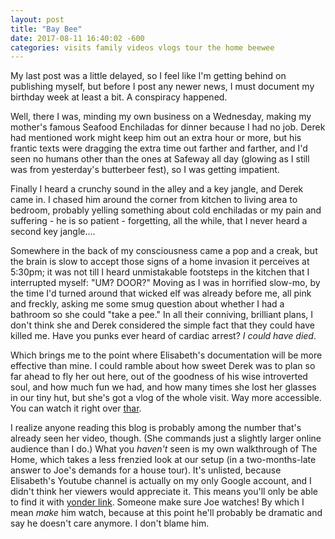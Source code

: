 ```yaml
---
layout: post
title: "Bay Bee"
date: 2017-08-11 16:40:02 -600
categories: visits family videos vlogs tour the home beewee
---
```

My last post was a little delayed, so I feel like I'm getting behind on
publishing myself, but before I post any newer news, I must document my
birthday week at least a bit. A conspiracy happened.

Well, there I was, minding my own business on a Wednesday, making my
mother's famous Seafood Enchiladas for dinner because I had no job.
Derek had mentioned work might keep him out an extra hour or more, but
his frantic texts were dragging the extra time out farther and farther,
and I'd seen no humans other than the ones at Safeway all day (glowing
as I still was from yesterday's butterbeer fest), so I was getting
impatient.

Finally I heard a crunchy sound in the alley and a key jangle, and Derek
came in. I chased him around the corner from kitchen to living area to
bedroom, probably yelling something about cold enchiladas or my pain and
suffering - he is so patient - forgetting, all the while, that I never
heard a second key jangle....

Somewhere in the back of my consciousness came a pop and a creak, but
the brain is slow to accept those signs of a home invasion it perceives
at 5:30pm; it was not till I heard unmistakable footsteps in the kitchen
that I interrupted myself: "UM? DOOR?" Moving as I was in horrified
slow-mo, by the time I'd turned around that wicked elf was already
before me, all pink and freckly, asking me some smug question about
whether I had a bathroom so she could "take a pee." In all their
conniving, brilliant plans, I don't think she and Derek considered the
simple fact that they could have killed me. Have you punks ever heard of
cardiac arrest? *I could have died*.

Which brings me to the point where Elisabeth's documentation will be
more effective than mine. I could ramble about how sweet Derek was to
plan so far ahead to fly her out here, out of the goodness of his wise
introverted soul, and how much fun we had, and how many times she lost
her glasses in our tiny hut, but she's got a vlog of the whole visit.
Way more accessible. You can watch it right over
[thar](https://www.youtube.com/watch?v=fjmwbfXm0rk).

I realize anyone reading this blog is probably among the number that's
already seen her video, though. (She commands just a slightly larger
online audience than I do.) What you *haven't* seen is my own
walkthrough of The Home, which takes a less frenzied look at our setup
(in a two-months-late answer to Joe's demands for a house tour). It's
unlisted, because Elisabeth's Youtube channel is actually on my only
Google account, and I didn't think her viewers would appreciate it. This
means you'll only be able to find it with [yonder
link](https://www.youtube.com/edit?o=U&video_id=wZ7q5cZipG8). Someone
make sure Joe watches! By which I mean *make* him watch, because at this
point he'll probably be dramatic and say he doesn't care anymore. I
don't blame him.
